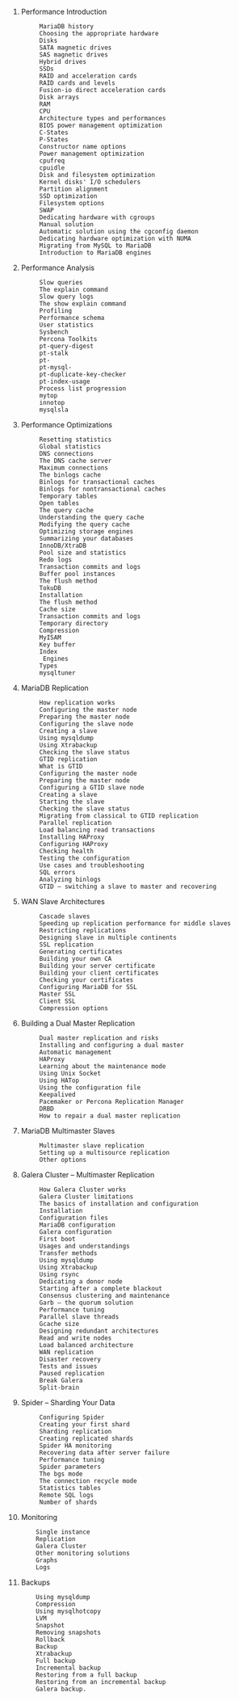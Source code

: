 

1. Performance Introduction 

            MariaDB history
            Choosing the appropriate hardware
            Disks
            SATA magnetic drives
            SAS magnetic drives
            Hybrid drives
            SSDs
            RAID and acceleration cards
            RAID cards and levels
            Fusion-io direct acceleration cards
            Disk arrays
            RAM
            CPU
            Architecture types and performances
            BIOS power management optimization
            C-States
            P-States
            Constructor name options
            Power management optimization
            cpufreq
            cpuidle
            Disk and filesystem optimization
            Kernel disks' I/O schedulers
            Partition alignment
            SSD optimization
            Filesystem options
            SWAP
            Dedicating hardware with cgroups
            Manual solution
            Automatic solution using the cgconfig daemon
            Dedicating hardware optimization with NUMA
            Migrating from MySQL to MariaDB
            Introduction to MariaDB engines
                 

                 
2. Performance Analysis
                 
            Slow queries
            The explain command
            Slow query logs
            The show explain command
            Profiling
            Performance schema
            User statistics
            Sysbench
            Percona Toolkits
            pt-query-digest
            pt-stalk
            pt-                   
            pt-mysql-                   
            pt-duplicate-key-checker
            pt-index-usage
            Process list progression
            mytop
            innotop
            mysqlsla
                            
                   
                 
3. Performance Optimizations
                 
            Resetting statistics
            Global statistics
            DNS connections
            The DNS cache server
            Maximum connections
            The binlogs cache
            Binlogs for transactional caches
            Binlogs for nontransactional caches
            Temporary tables
            Open tables
            The query cache
            Understanding the query cache
            Modifying the query cache
            Optimizing storage engines
            Summarizing your databases
            InnoDB/XtraDB
            Pool size and statistics
            Redo logs
            Transaction commits and logs
            Buffer pool instances
            The flush method
            TokuDB
            Installation
            The flush method
            Cache size
            Transaction commits and logs
            Temporary directory
            Compression
            MyISAM
            Key buffer
            Index
             Engines
            Types
            mysqltuner
                 
4. MariaDB Replication
                 
            How replication works
            Configuring the master node
            Preparing the master node
            Configuring the slave node
            Creating a slave
            Using mysqldump
            Using Xtrabackup
            Checking the slave status
            GTID replication
            What is GTID
            Configuring the master node
            Preparing the master node
            Configuring a GTID slave node
            Creating a slave
            Starting the slave
            Checking the slave status
            Migrating from classical to GTID replication
            Parallel replication
            Load balancing read transactions
            Installing HAProxy
            Configuring HAProxy
            Checking health
            Testing the configuration
            Use cases and troubleshooting
            SQL errors
            Analyzing binlogs
            GTID – switching a slave to master and recovering
                 
5. WAN Slave Architectures

            Cascade slaves
            Speeding up replication performance for middle slaves
            Restricting replications
            Designing slave in multiple continents
            SSL replication
            Generating certificates
            Building your own CA
            Building your server certificate
            Building your client certificates
            Checking your certificates
            Configuring MariaDB for SSL
            Master SSL
            Client SSL
            Compression options
                 
6. Building a Dual Master Replication
                 
            Dual master replication and risks
            Installing and configuring a dual master
            Automatic management
            HAProxy
            Learning about the maintenance mode
            Using Unix Socket
            Using HATop
            Using the configuration file
            Keepalived
            Pacemaker or Percona Replication Manager
            DRBD
            How to repair a dual master replication
                            
                
7. MariaDB Multimaster Slaves
                 
            Multimaster slave replication
            Setting up a multisource replication
            Other options
                            
                 
8. Galera Cluster – Multimaster Replication
                 
            How Galera Cluster works
            Galera Cluster limitations
            The basics of installation and configuration
            Installation
            Configuration files
            MariaDB configuration
            Galera configuration
            First boot
            Usages and understandings
            Transfer methods
            Using mysqldump
            Using Xtrabackup
            Using rsync
            Dedicating a donor node
            Starting after a complete blackout
            Consensus clustering and maintenance
            Garb – the quorum solution
            Performance tuning
            Parallel slave threads
            Gcache size
            Designing redundant architectures
            Read and write nodes
            Load balanced architecture
            WAN replication
            Disaster recovery
            Tests and issues
            Paused replication
            Break Galera
            Split-brain
                   
                 
9. Spider – Sharding Your Data
                            
            Configuring Spider
            Creating your first shard
            Sharding replication
            Creating replicated shards
            Spider HA monitoring
            Recovering data after server failure
            Performance tuning
            Spider parameters
            The bgs mode
            The connection recycle mode
            Statistics tables
            Remote SQL logs
            Number of shards
                   
                 
10. Monitoring
                 
            Single instance
            Replication
            Galera Cluster
            Other monitoring solutions
            Graphs
            Logs
                 
11. Backups
                 
            Using mysqldump
            Compression
            Using mysqlhotcopy
            LVM
            Snapshot
            Removing snapshots
            Rollback
            Backup
            Xtrabackup
            Full backup
            Incremental backup
            Restoring from a full backup
            Restoring from an incremental backup
            Galera backup.
